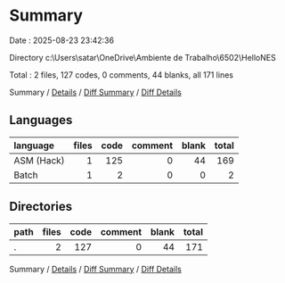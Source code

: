 # Summary

Date : 2025-08-23 23:42:36

Directory c:\\Users\\satar\\OneDrive\\Ambiente de Trabalho\\6502\\HelloNES

Total : 2 files,  127 codes, 0 comments, 44 blanks, all 171 lines

Summary / [Details](details.md) / [Diff Summary](diff.md) / [Diff Details](diff-details.md)

## Languages
| language | files | code | comment | blank | total |
| :--- | ---: | ---: | ---: | ---: | ---: |
| ASM (Hack) | 1 | 125 | 0 | 44 | 169 |
| Batch | 1 | 2 | 0 | 0 | 2 |

## Directories
| path | files | code | comment | blank | total |
| :--- | ---: | ---: | ---: | ---: | ---: |
| . | 2 | 127 | 0 | 44 | 171 |

Summary / [Details](details.md) / [Diff Summary](diff.md) / [Diff Details](diff-details.md)
